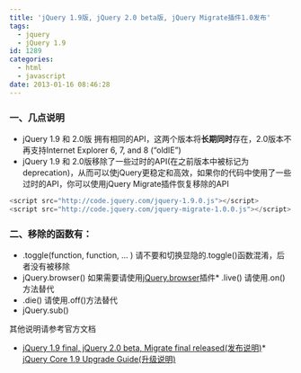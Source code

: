 ```yaml
---
title: 'jQuery 1.9版, jQuery 2.0 beta版, jQuery Migrate插件1.0发布'
tags:
  - jquery
  - jQuery 1.9
id: 1289
categories:
  - html
  - javascript
date: 2013-01-16 08:46:28
---
```


### 一、几点说明

*   jQuery 1.9 和 2.0版 拥有相同的API，这两个版本将**长期同时**存在，2.0版本不再支持Internet Explorer 6, 7, and 8 (“oldIE”)
*   jQuery 1.9 和 2.0版移除了一些过时的API(在之前版本中被标记为deprecation)，从而可以使jQuery更稳定和高效，如果你的代码中使用了一些过时的API，你可以使用jQuery Migrate插件恢复移除的API

```javascript
<script src="http://code.jquery.com/jquery-1.9.0.js"></script>
<script src="http://code.jquery.com/jquery-migrate-1.0.0.js"></script>
```

### 二、移除的函数有：

*   .toggle(function, function, ... ) 请不要和切换显隐的.toggle()函数混淆，后者没有被移除
*   jQuery.browser() 如果需要请使用[jQuery.browser](https://github.com/jquery/jquery-browser "https://github.com/jquery/jquery-browser")插件*   .live() 请使用.on()方法替代
*   .die() 请使用.off()方法替代
*   jQuery.sub()

其他说明请参考官方文档

*   [jQuery 1.9 final, jQuery 2.0 beta, Migrate final released(发布说明)](http://blog.jquery.com/2013/01/15/jquery-1-9-final-jquery-2-0-beta-migrate-final-released/ "http://blog.jquery.com/2013/01/15/jquery-1-9-final-jquery-2-0-beta-migrate-final-released/")*   [jQuery Core 1.9 Upgrade Guide(升级说明)](http://jquery.com/upgrade-guide/1.9/ "http://jquery.com/upgrade-guide/1.9/")